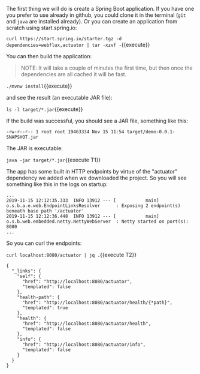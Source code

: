 
The first thing we will do is create a Spring Boot application. If you have one you prefer to use already in github, you could clone it in the terminal (`git` and `java` are installed already). Or you can create an application from scratch using start.spring.io:

`curl https://start.spring.io/starter.tgz -d dependencies=webflux,actuator | tar -xzvf -`{{execute}}

You can then build the application: 

> NOTE: It will take a couple of minutes the first time, but then once the dependencies are all cached it will be fast.

`./mvnw install`{{execute}}

and see the result (an executable JAR file):

`ls -l target/*.jar`{{execute}}

If the build was successful, you should see a JAR file, something like this:

```
-rw-r--r-- 1 root root 19463334 Nov 15 11:54 target/demo-0.0.1-SNAPSHOT.jar
```

The JAR is executable:

`java -jar target/*.jar`{{execute T1}}

The app has some built in HTTP endpoints by virtue of the "actuator" dependency we added when we downloaded the project. So you will see something like this in the logs on startup:

```
...
2019-11-15 12:12:35.333  INFO 13912 --- [           main] o.s.b.a.e.web.EndpointLinksResolver      : Exposing 2 endpoint(s) beneath base path '/actuator'
2019-11-15 12:12:36.448  INFO 13912 --- [           main] o.s.b.web.embedded.netty.NettyWebServer  : Netty started on port(s): 8080
...
```

So you can curl the endpoints:

`curl localhost:8080/actuator | jq .`{{execute T2}}

```
{
  "_links": {
    "self": {
      "href": "http://localhost:8080/actuator",
      "templated": false
    },
    "health-path": {
      "href": "http://localhost:8080/actuator/health/{*path}",
      "templated": true
    },
    "health": {
      "href": "http://localhost:8080/actuator/health",
      "templated": false
    },
    "info": {
      "href": "http://localhost:8080/actuator/info",
      "templated": false
    }
  }
}
```